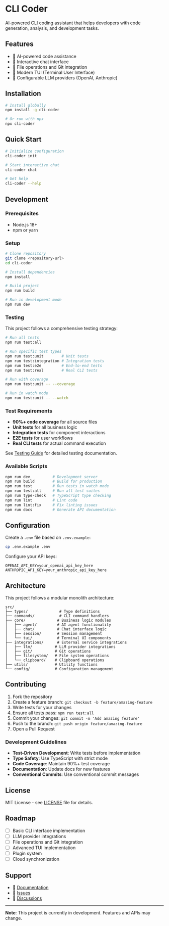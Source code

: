 # CLI Coder

AI-powered CLI coding assistant that helps developers with code generation, analysis, and development tasks.

## Features

- 🤖 AI-powered code assistance
- 💬 Interactive chat interface
- 📁 File operations and Git integration
- 🎨 Modern TUI (Terminal User Interface)
- 🔧 Configurable LLM providers (OpenAI, Anthropic)

## Installation

```bash
# Install globally
npm install -g cli-coder

# Or run with npx
npx cli-coder
```

## Quick Start

```bash
# Initialize configuration
cli-coder init

# Start interactive chat
cli-coder chat

# Get help
cli-coder --help
```

## Development

### Prerequisites

- Node.js 18+ 
- npm or yarn

### Setup

```bash
# Clone repository
git clone <repository-url>
cd cli-coder

# Install dependencies
npm install

# Build project
npm run build

# Run in development mode
npm run dev
```

### Testing

This project follows a comprehensive testing strategy:

```bash
# Run all tests
npm run test:all

# Run specific test types
npm run test:unit        # Unit tests
npm run test:integration # Integration tests
npm run test:e2e         # End-to-end tests
npm run test:real        # Real CLI tests

# Run with coverage
npm run test:unit -- --coverage

# Run in watch mode
npm run test:unit -- --watch
```

### Test Requirements

- **90%+ code coverage** for all source files
- **Unit tests** for all business logic
- **Integration tests** for component interactions
- **E2E tests** for user workflows
- **Real CLI tests** for actual command execution

See [Testing Guide](docs/development/testing-guide.md) for detailed testing documentation.

### Available Scripts

```bash
npm run dev          # Development server
npm run build        # Build for production
npm run test         # Run tests in watch mode
npm run test:all     # Run all test suites
npm run type-check   # TypeScript type checking
npm run lint         # Lint code
npm run lint:fix     # Fix linting issues
npm run docs         # Generate API documentation
```

## Configuration

Create a `.env` file based on `.env.example`:

```bash
cp .env.example .env
```

Configure your API keys:

```env
OPENAI_API_KEY=your_openai_api_key_here
ANTHROPIC_API_KEY=your_anthropic_api_key_here
```

## Architecture

This project follows a modular monolith architecture:

```
src/
├── types/              # Type definitions
├── commands/           # CLI command handlers
├── core/              # Business logic modules
│   ├── agent/         # AI agent functionality
│   ├── chat/          # Chat interface logic
│   ├── session/       # Session management
│   └── tui/           # Terminal UI components
├── integrations/      # External service integrations
│   ├── llm/          # LLM provider integrations
│   ├── git/          # Git operations
│   ├── filesystem/   # File system operations
│   └── clipboard/    # Clipboard operations
├── utils/            # Utility functions
└── config/           # Configuration management
```

## Contributing

1. Fork the repository
2. Create a feature branch: `git checkout -b feature/amazing-feature`
3. Write tests for your changes
4. Ensure all tests pass: `npm run test:all`
5. Commit your changes: `git commit -m 'Add amazing feature'`
6. Push to the branch: `git push origin feature/amazing-feature`
7. Open a Pull Request

### Development Guidelines

- **Test-Driven Development**: Write tests before implementation
- **Type Safety**: Use TypeScript with strict mode
- **Code Coverage**: Maintain 90%+ test coverage
- **Documentation**: Update docs for new features
- **Conventional Commits**: Use conventional commit messages

## License

MIT License - see [LICENSE](LICENSE) file for details.

## Roadmap

- [ ] Basic CLI interface implementation
- [ ] LLM provider integrations
- [ ] File operations and Git integration
- [ ] Advanced TUI implementation
- [ ] Plugin system
- [ ] Cloud synchronization

## Support

- 📝 [Documentation](docs/)
- 🐛 [Issues](https://github.com/c0rtexR/cli-coder/issues)
- 💬 [Discussions](https://github.com/c0rtexR/cli-coder/discussions)

---

**Note**: This project is currently in development. Features and APIs may change.